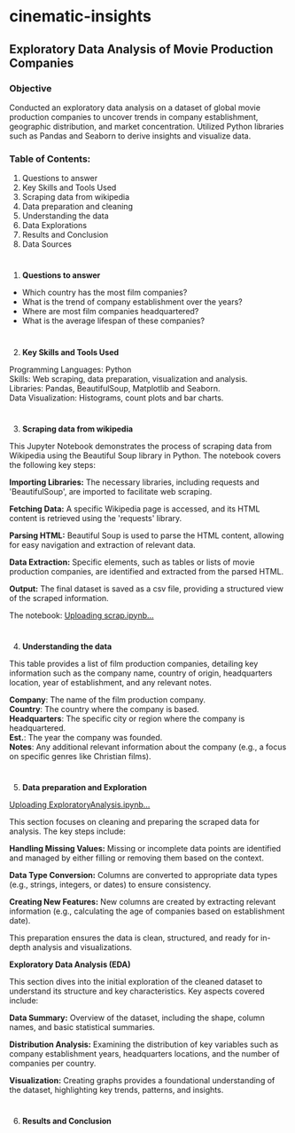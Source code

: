 # cinematic-insights

## Exploratory Data Analysis of Movie Production Companies 

### Objective

Conducted an exploratory data analysis on a dataset of global movie production companies to uncover trends in company establishment, geographic distribution, and market concentration. Utilized Python libraries such as Pandas and Seaborn to derive insights and visualize data.

### Table of Contents:

1. Questions to answer
2. Key Skills and Tools Used
3. Scraping data from wikipedia
4. Data preparation and cleaning 
5. Understanding the data
6. Data Explorations
7. Results and Conclusion
8. Data Sources
#
1. **Questions to answer**

- Which country has the most film companies? <br>
- What is the trend of company establishment over the years? <br>
- Where are most film companies headquartered? <br>
- What is the average lifespan of these companies? <br>
# 
2. **Key Skills and Tools Used**
   
Programming Languages: Python <br>
Skills: Web scraping, data preparation, visualization and analysis. <br>
Libraries: Pandas, BeautifulSoup, Matplotlib and Seaborn. <br>
Data Visualization: Histograms, count plots and bar charts. <br>
#
3. **Scraping data from wikipedia**
   
This Jupyter Notebook demonstrates the process of scraping data from Wikipedia using the Beautiful Soup library in Python. The notebook covers the following key steps: <br>

**Importing Libraries:** The necessary libraries, including requests and 'BeautifulSoup', are imported to facilitate web scraping. <br>

**Fetching Data:** A specific Wikipedia page is accessed, and its HTML content is retrieved using the 'requests' library. <br>

**Parsing HTML:** Beautiful Soup is used to parse the HTML content, allowing for easy navigation and extraction of relevant data. <br>

**Data Extraction:** Specific elements, such as tables or lists of movie production companies, are identified and extracted from the parsed HTML. <br>

**Output:** The final dataset is saved as a csv file, providing a structured view of the scraped information.

The notebook: [Uploading scrap.ipynb…]()
#
4. **Understanding the data**

This table provides a list of film production companies, detailing key information such as the company name, country of origin, headquarters location, year of establishment, and any relevant notes. 

**Company**: The name of the film production company. <br>
**Country**: The country where the company is based. <br>
**Headquarters**: The specific city or region where the company is headquartered. <br>
**Est.**: The year the company was founded. <br>
**Notes**: Any additional relevant information about the company (e.g., a focus on specific genres like Christian films).
#
5. **Data preparation and Exploration**

[Uploading ExploratoryAnalysis.ipynb…]()

This section focuses on cleaning and preparing the scraped data for analysis. The key steps include:

**Handling Missing Values:** Missing or incomplete data points are identified and managed by either filling or removing them based on the context.

**Data Type Conversion:** Columns are converted to appropriate data types (e.g., strings, integers, or dates) to ensure consistency.

**Creating New Features:** New columns are created by extracting relevant information (e.g., calculating the age of companies based on establishment date).

This preparation ensures the data is clean, structured, and ready for in-depth analysis and visualizations.

**Exploratory Data Analysis (EDA)**

This section dives into the initial exploration of the cleaned dataset to understand its structure and key characteristics. Key aspects covered include:

**Data Summary:** Overview of the dataset, including the shape, column names, and basic statistical summaries.

**Distribution Analysis:** Examining the distribution of key variables such as company establishment years, headquarters locations, and the number of companies per country.

**Visualization:** Creating graphs provides a foundational understanding of the dataset, highlighting key trends, patterns, and insights.
#
6. **Results and Conclusion**



